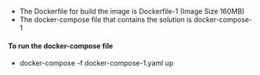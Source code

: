 - The Dockerfile for build the image is Dockerfile-1 (Image Size 160MB)
- The docker-compose file that contains the solution is docker-compose-1

#### To run the docker-compose file
- docker-compose -f docker-compose-1.yaml up
